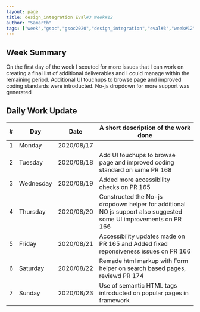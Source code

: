 ```yaml
---
layout: page
title: design_integration Eval#3 Week#12
author: "Samarth"
tags: ["week","gsoc","gsoc2020","design_integration","eval#3","week#12"]
---
```

## Week Summary

On the first day of the week I scouted for more issues that I can work on creating a final list of additional deliverables and I could manage within the remaining period. Additional UI touchups to browse page and improved coding standards were introducted. No-js dropdown for more support was generated 

## Daily Work Update

|\#|Day|Date|A short description of the work done|  
|---	|---	|---	|---	|  
|1   	| Monday 	|   2020/08/17	|   	|  
|2   	| Tuesday  	|   2020/08/18	| Add UI touchups to browse page and improved coding standard on same PR 168  	|  
|3   	| Wednesday  	|  2020/08/19 	| Added more accessibility checks on PR 165  	|  
|4   	| Thursday  	|   2020/08/20	| Constructed the No-js dropdown helper for additional NO js support also suggested some UI improvements on PR 166  	|  
|5   	| Friday  	|   2020/08/21	| Accessibility updates made on PR 165  and Added fixed reponsiveness issues on PR 166 	|  
|6   	| Saturday  	|   2020/08/22	| Remade html markup with Form helper on search based pages, reviewd PR 174   	|  
|7   	| Sunday  	|   2020/08/23	| Use of semantic HTML tags introducted on popular pages in framework  	|  
